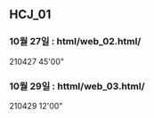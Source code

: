 ## HCJ_01

### 10월 27일 : html/**web_02**.html/

210427 45'00"

### 10월 29일 : httml/**web_03**.html/

210429 12'00"
